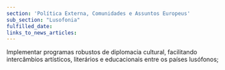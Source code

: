 ```yaml
---
section: 'Política Externa, Comunidades e Assuntos Europeus'
sub_section: "Lusofonia"
fulfilled_date:
links_to_news_articles:
---
```


Implementar programas robustos de diplomacia cultural, facilitando intercâmbios artísticos, literários e educacionais entre os países lusófonos;
